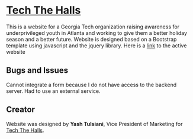 # [Tech The Halls](http://techthehalls.gtorg.gatech.edu/)

This is a website for a Georgia Tech organization raising awareness for underprivileged youth in Atlanta and working to give them a better holiday season and a better future. Website is designed based on a Bootstrap template using javascript and the jquery library. Here is a [link](http://techthehalls.gtorg.gatech.edu/) to the active website

## Bugs and Issues

Cannot integrate a form because I do not have access to the backend server. Had to use an external service.

## Creator

Website was designed by **Yash Tulsiani**, Vice President of Marketing for [Tech The Halls](http://techthehalls.gtorg.gatech.edu/).
